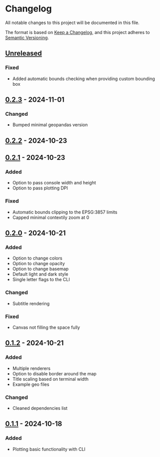 # Changelog

All notable changes to this project will be documented in this file.

The format is based on [Keep a Changelog](https://keepachangelog.com/en/1.0.0/),
and this project adheres to [Semantic Versioning](https://semver.org/spec/v2.0.0.html).

## [Unreleased]

### Fixed

- Added automatic bounds checking when providing custom bounding box

## [0.2.3] - 2024-11-01

### Changed

- Bumped minimal geopandas version

## [0.2.2] - 2024-10-23

## [0.2.1] - 2024-10-23

### Added

- Option to pass console width and height
- Option to pass plotting DPI

### Fixed

- Automatic bounds clipping to the EPSG:3857 limits
- Capped minimal contextily zoom at 0

## [0.2.0] - 2024-10-21

### Added

- Option to change colors
- Option to change opacity
- Option to change basemap
- Default light and dark style
- Single letter flags to the CLI

### Changed

- Subtitle rendering

### Fixed

- Canvas not filling the space fully

## [0.1.2] - 2024-10-21

### Added

- Multiple renderers
- Option to disable border around the map
- Title scaling based on terminal width
- Example geo files

### Changed

- Cleaned dependencies list

## [0.1.1] - 2024-10-18

### Added

- Plotting basic functionality with CLI

[Unreleased]: https://github.com/RaczeQ/pixel-map/compare/0.2.3...HEAD

[0.2.3]: https://github.com/RaczeQ/pixel-map/compare/0.2.2...0.2.3

[0.2.2]: https://github.com/RaczeQ/pixel-map/compare/0.2.1...0.2.2

[0.2.1]: https://github.com/RaczeQ/pixel-map/compare/0.2.0...0.2.1

[0.2.0]: https://github.com/RaczeQ/pixel-map/compare/0.1.2...0.2.0

[0.1.2]: https://github.com/RaczeQ/pixel-map/compare/0.1.1...0.1.2

[0.1.1]: https://github.com/RaczeQ/pixel-map/releases/tag/0.1.1
